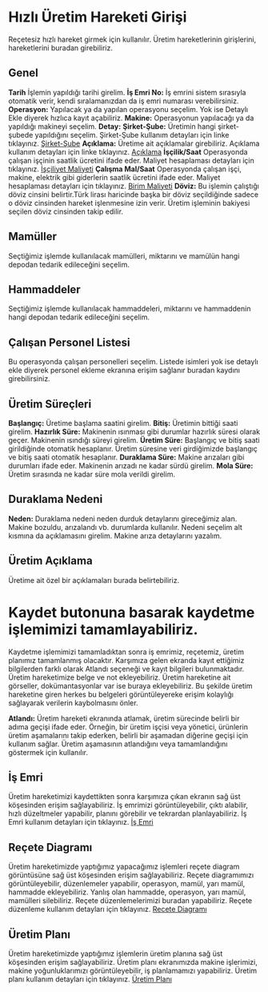 
# Hızlı Üretim Hareketi Girişi

Reçetesiz hızlı hareket girmek için kullanılır.
Üretim hareketlerinin girişlerini, hareketlerini buradan girebiliriz.

## Genel 

**Tarih** İşlemin yapıldığı tarihi girelim.
**İş Emri No:** İş emrini sistem sırasıyla otomatik verir, kendi sıralamanızdan da iş emri numarası verebilirsiniz.
**Operasyon:** Yapılacak ya da yapılan operasyonu seçelim. Yok ise Detaylı Ekle diyerek hızlıca kayıt açabiliriz.
**Makine:** Operasyonun yapılacağı ya da yapıldığı makineyi seçelim. 
**Detay:**
**Şirket-Şube:** Üretimin hangi şirket-şubede yapıldığını seçelim. Şirket-Şube kullanım detayları için linke tıklayınız. [Şirket-Şube](../TemelOzellikler/SirketSubeHareket.md)
**Açıklama:** Üretime ait açıklamalar girebiliriz. Açıklama kullanım detayları için linke tıklayınız. [Açıklama](../TemelOzellikler/Aciklama.md)
**İşçilik/Saat** Operasyonda çalışan işçinin saatlik ücretini ifade eder. Maliyet hesaplaması detayları için tıklayınız. [İşçiliyet Maliyeti](../Uretim/IscilikMaliyeti.md)
**Çalışma Mal/Saat** Operasyonda çalışan işçi, makine, elektrik gibi giderlerin saatlik ücretini ifade eder. Maliyet hesaplaması detayları için tıklayınız. [Birim Maliyeti](../Uretim/BirimMaliyeti.md)
**Döviz:** Bu işlemin çalıştığı döviz cinsini belirtir.Türk lirası haricinde başka bir döviz seçildiğinde sadece o döviz cinsinden hareket işlenmesine izin verir. 
	Üretim işleminin bakiyesi seçilen döviz cinsinden takip edilir.

## Mamüller

Seçtiğimiz işlemde kullanılacak mamülleri, miktarını ve mamülün hangi depodan tedarik edileceğini seçelim.

## Hammaddeler

Seçtiğimiz işlemde kullanılacak hammaddeleri, miktarını ve hammaddenin hangi depodan tedarik edileceğini seçelim.

## Çalışan Personel Listesi

Bu operasyonda çalışan personelleri seçelim. 
Listede isimleri yok ise detaylı ekle diyerek personel ekleme ekranına erişim sağlanır buradan kaydını girebilirsiniz. 

## Üretim Süreçleri

**Başlangıç:** Üretime başlama saatini girelim.
**Bitiş:** Üretimin bittiği saati girelim.
**Hazırlık Süre:** Makinenin ısınması gibi durumlar hazırlık süresi olarak geçer. Makinenin ısındığı süreyi girelim.
**Üretim Süre:** Başlangıç ve bitiş saati girildiğinde otomatik hesaplanır. Üretim süresine veri girdiğimizde başlangıç ve bitiş saati otomatik hesaplanır.
**Duraklama Süre:** Makine arızaları gibi durumları ifade eder. Makinenin arızadı ne kadar sürdü girelim. 
**Mola Süre:** Üretim sırasında ne kadar süre mola verildi girelim. 

## Duraklama Nedeni

**Neden:** Duraklama nedeni neden durduk detaylarını gireceğimiz alan. Makine bozuldu, arızalandı vb. durumlarda kullanılır.
Nedeni seçelim alt kısmına da açıklamasını girelim. Makine arıza detaylarını yazalım.

## Üretim Açıklama

Üretime ait özel bir açıklamaları burada belirtebiliriz.

# Kaydet butonuna basarak kaydetme işlemimizi tamamlayabiliriz.

Kaydetme işlemimizi tamamladıktan sonra iş emrimiz, reçetemiz, üretim planımız tamamlanmış olacaktır. 
Karşımıza gelen ekranda kayıt ettiğimiz bilgilerden farklı olarak Atlandı seçeneği ve kayıt bilgileri bulunmaktadır.
Üretim hareketimize belge ve not ekleyebiliriz. Üretim hareketine ait görseller, dokümantasyonlar var ise buraya ekleyebiliriz. 
Bu şekilde üretim hareketine giren herkes bu belgeleri görüntüleyereke erişim kolaylığı sağlayarak verilerin kaybolmasını önler.

**Atlandı:** Üretim hareketi ekranında atlamak, üretim sürecinde belirli bir adıma geçişi ifade eder. 
	Örneğin, bir üretim işçisi veya yönetici, ürünlerin üretim aşamalarını takip ederken, belirli bir aşamadan diğerine geçişi için kullanım sağlar.
	Üretim aşamasının atlandığını veya tamamlandığını göstermek için kullanılır.

## İş Emri 

Üretim hareketimizi kaydettikten sonra karşımıza çıkan ekranın sağ üst köşesinden erişim sağlayabiliriz.
İş emrimizi görüntüleyebilir, çıktı alabilir, hızlı düzeltmeler yapabilir, planını görebilir ve tekrardan planlayabiliriz.
İş Emri kullanım detayları için tıklayınız. [İş Emri](../Uretim/IsEmri.md)

## Reçete Diagramı

Üretim hareketimizde yaptığımız yapacağımız işlemleri reçete diagram görüntüsüne sağ üst köşesinden erişim sağlayabiliriz.
Reçete diagramımızı görüntüleyebilir, düzenlemeler yapabilir, operasyon, mamül, yarı mamül, hammadde ekleyebiliriz. 
Yanlış olan hammadde, operasyon, yarı mamül, mamülleri silebiliriz.
Reçete düzenlemelerimizi buradan yapabiliriz.
Reçete düzenleme kullanım detayları için tıklayınız. [Recete Diagramı](../Uretim/ReceteDiagrami.md)

## Üretim Planı 

Üretim hareketimizde yaptığımız işlemlerin üretim planına sağ üst köşesinden erişim sağlayabiliriz.
Üretim planı ekranımızda makine işlerimizi, makine yoğunluklarımızı görüntüleyebilir, iş planlamamızı yapabiliriz.
Üretim planı kullanım detayları için tıklayınız. [Üretim Planı](../Uretim/Planlama.md)
